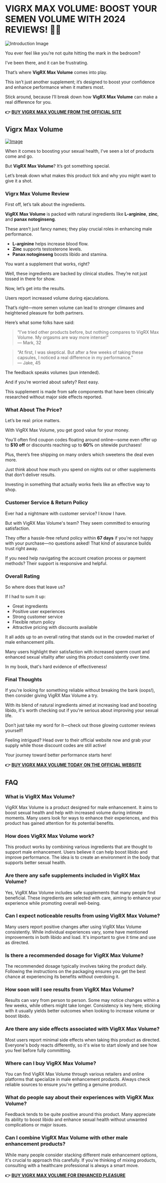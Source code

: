 # VIGRX MAX VOLUME: BOOST YOUR SEMEN VOLUME WITH 2024 REVIEWS! 💪💥

![Introduction Image](https://www2.sellhealth.com/566/vigrx_max_volume_logo.jpg)

You ever feel like you’re not quite hitting the mark in the bedroom? 

I’ve been there, and it can be frustrating. 

That’s where **VigRX Max Volume** comes into play. 

This isn’t just another supplement; it’s designed to boost your confidence and enhance performance when it matters most. 

Stick around, because I’ll break down how **VigRX Max Volume** can make a real difference for you.



**👉 [BUY VIGRX MAX VOLUME FROM THE OFFICIAL SITE](https://gchaffi.com/jAaTm3dT)**

## Vigrx Max Volume

[![Image](https://www2.sellhealth.com/566/vigrx_max_volume_1_1.jpg)](https://gchaffi.com/jAaTm3dT)

When it comes to boosting your sexual health, I've seen a lot of products come and go.

But **VigRX Max Volume**? It’s got something special.

Let’s break down what makes this product tick and why you might want to give it a shot.

### Vigrx Max Volume Review

First off, let’s talk about the ingredients. 

**VigRX Max Volume** is packed with natural ingredients like **L-arginine**, **zinc**, and **panax notoginseng**.

These aren’t just fancy names; they play crucial roles in enhancing male performance.

- **L-arginine** helps increase blood flow.
- **Zinc** supports testosterone levels.
- **Panax notoginseng** boosts libido and stamina.

You want a supplement that works, right? 

Well, these ingredients are backed by clinical studies. They’re not just tossed in there for show. 

Now, let’s get into the results. 

Users report increased volume during ejaculations. 

That’s right—more semen volume can lead to stronger climaxes and heightened pleasure for both partners.

Here’s what some folks have said:

> “I’ve tried other products before, but nothing compares to VigRX Max Volume. My orgasms are way more intense!”  
> — Mark, 32

> “At first, I was skeptical. But after a few weeks of taking these capsules, I noticed a real difference in my performance.”  
> — Jake, 45

The feedback speaks volumes (pun intended).

And if you’re worried about safety? Rest easy. 

This supplement is made from safe components that have been clinically researched without major side effects reported.

### What About The Price?

Let’s be real: price matters. 

With VigRX Max Volume, you get good value for your money. 

You’ll often find coupon codes floating around online—some even offer up to **$10 off** or discounts reaching up to **60%** on sitewide purchases!

Plus, there’s free shipping on many orders which sweetens the deal even more.

Just think about how much you spend on nights out or other supplements that don’t deliver results.

Investing in something that actually works feels like an effective way to shop.

### Customer Service & Return Policy

Ever had a nightmare with customer service? I know I have. 

But with VigRX Max Volume's team? They seem committed to ensuring satisfaction.

They offer a hassle-free refund policy within **67 days** if you're not happy with your purchase—no questions asked! That kind of assurance builds trust right away.

If you need help navigating the account creation process or payment methods? Their support is responsive and helpful.

### Overall Rating

So where does that leave us?

If I had to sum it up:  

- Great ingredients
- Positive user experiences
- Strong customer service
- Flexible return policy
- Attractive pricing with discounts available

It all adds up to an overall rating that stands out in the crowded market of male enhancement pills.  

Many users highlight their satisfaction with increased sperm count and enhanced sexual vitality after using this product consistently over time.

In my book, that's hard evidence of effectiveness!

### Final Thoughts

If you're looking for something reliable without breaking the bank (oops!), then consider giving VigRX Max Volume a try.  

With its blend of natural ingredients aimed at increasing load and boosting libido, it's worth checking out if you're serious about improving your sexual life.

Don’t just take my word for it—check out those glowing customer reviews yourself!

Feeling intrigued? Head over to their official website now and grab your supply while those discount codes are still active!

Your journey toward better performance starts here!



**👉 [BUY VIGRX MAX VOLUME TODAY ON THE OFFICIAL WEBSITE](https://gchaffi.com/jAaTm3dT)**

## FAQ

### What is VigRX Max Volume?
VigRX Max Volume is a product designed for male enhancement. It aims to boost sexual health and help with increased volume during intimate moments. Many users look for ways to enhance their experiences, and this product has gained attention for its potential benefits.

### How does VigRX Max Volume work?
This product works by combining various ingredients that are thought to support male enhancement. Users believe it can help boost libido and improve performance. The idea is to create an environment in the body that supports better sexual health.

### Are there any safe supplements included in VigRX Max Volume?
Yes, VigRX Max Volume includes safe supplements that many people find beneficial. These ingredients are selected with care, aiming to enhance your experience while promoting overall well-being.

### Can I expect noticeable results from using VigRX Max Volume?
Many users report positive changes after using VigRX Max Volume consistently. While individual experiences vary, some have mentioned improvements in both libido and load. It's important to give it time and use as directed.

### Is there a recommended dosage for VigRX Max Volume?
The recommended dosage typically involves taking the product daily. Following the instructions on the packaging ensures you get the best chance at experiencing its benefits without overdoing it.

### How soon will I see results from VigRX Max Volume?
Results can vary from person to person. Some may notice changes within a few weeks, while others might take longer. Consistency is key here; sticking with it usually yields better outcomes when looking to increase volume or boost libido.

### Are there any side effects associated with VigRX Max Volume?
Most users report minimal side effects when taking this product as directed. Everyone's body reacts differently, so it's wise to start slowly and see how you feel before fully committing.

### Where can I buy VigRX Max Volume?
You can find VigRX Max Volume through various retailers and online platforms that specialize in male enhancement products. Always check reliable sources to ensure you're getting a genuine product.

### What do people say about their experiences with VigRX Max Volume?
Feedback tends to be quite positive around this product. Many appreciate its ability to boost libido and enhance sexual health without unwanted complications or major issues.

### Can I combine VigRX Max Volume with other male enhancement products?
While many people consider stacking different male enhancement options, it's crucial to approach this carefully. If you're thinking of mixing products, consulting with a healthcare professional is always a smart move.



**👉 [BUY VIGRX MAX VOLUME FOR ENHANCED PLEASURE](https://gchaffi.com/jAaTm3dT)**